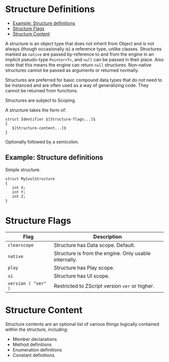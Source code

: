 # Structure Definitions

<!-- vim-markdown-toc GFM -->

   * [Example: Structure definitions](#example-structure-definitions)
* [Structure Flags](#structure-flags)
* [Structure Content](#structure-content)

<!-- vim-markdown-toc -->

A structure is an object type that does not inherit from Object and is not
always (though occasionally is) a reference type, unlike classes. Structures
marked as `native` are passed by-reference to and from the engine in an
implicit pseudo-type `Pointer<T>`, and `null` can be passed in their place.
Also note that this means the engine can return `null` structures. Non-native
structures cannot be passed as arguments or returned normally.

Structures are preferred for basic compound data types that do not need to be
instanced and are often used as a way of generalizing code. They cannot be
returned from functions.

Structures are subject to Scoping.

A structure takes the form of:

```
struct Identifier $[Structure-flags...]$
{
   $[Structure-content...]$
}
```

Optionally followed by a semicolon.

## Example: Structure definitions

Simple structure.

```
struct MyCoolStructure
{
   int X;
   int Y;
   int Z;
}
```

# Structure Flags

| Flag                | Description                                           |
| ----                | -----------                                           |
| `clearscope`        | Structure has Data scope. Default.                    |
| `native`            | Structure is from the engine. Only usable internally. |
| `play`              | Structure has Play scope.                             |
| `ui`                | Structure has UI scope.                               |
| `version ( "ver" )` | Restricted to ZScript version `ver` or higher.        |

# Structure Content

Structure contents are an optional list of various things logically contained
within the structure, including:

- Member declarations
- Method definitions
- Enumeration definitions
- Constant definitions

<!-- EOF -->
